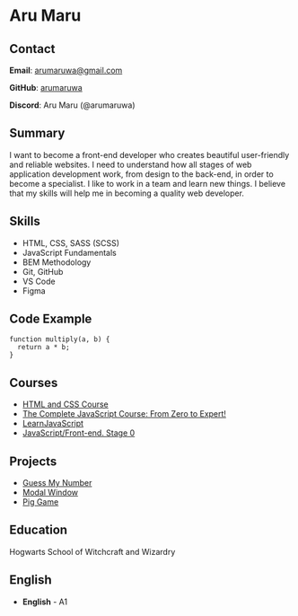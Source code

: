 # Aru Maru

## Contact

**Email**: arumaruwa@gmail.com

**GitHub**: [arumaruwa](https://github.com/arumaruwa)

**Discord**: Aru Maru (@arumaruwa)

## Summary

I want to become a front-end developer who creates beautiful user-friendly and reliable websites.
I need to understand how all stages of web application development work, from design to the back-end, in order to become a specialist.
I like to work in a team and learn new things.
I believe that my skills will help me in becoming a quality web developer.

## Skills

- HTML, CSS, SASS (SCSS)
- JavaScript Fundamentals
- BEM Methodology
- Git, GitHub
- VS Code
- Figma

## Code Example

```
function multiply(a, b) {
  return a * b;
}
```

## Courses

- [HTML and CSS Course](https://edu.fls.guru/)
- [The Complete JavaScript Course: From Zero to Expert!](https://www.udemy.com/course/the-complete-javascript-course/)
- [LearnJavaScript](https://learn.javascript.ru/)
- [JavaScript/Front-end. Stage 0](https://rs.school/js-stage0/)

## Projects

- [Guess My Number](https://arumaruwa.github.io/guess-my-number/)
- [Modal Window](https://arumaruwa.github.io/modal-window/)
- [Pig Game](https://arumaruwa.github.io/pig-game/)

## Education

Hogwarts School of Witchcraft and Wizardry

## English

- **English** - A1
